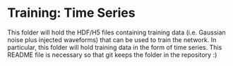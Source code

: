 # Training: Time Series

This folder will hold the HDF/H5 files containing training data (i.e. Gaussian noise plus injected waveforms) that can be used to train the network. In particular, this folder will hold training data in the form of time series. This README file is necessary so that git keeps the folder in the repository :)